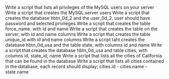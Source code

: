 Write a script that lists all privileges of the MySQL users on your server
Write a script that creates the MySQL server users
Write a script that creates the database hbtn_0d_2 and the user_0d_2. user should have password and selected privileges
Write a script that creates the table force_name. with id and name
Write a script that creates the table on the server, with id and name columns
Write a script that creates the table unique_id with id and name columns
Write a script taht creates the database hbtn_0d_usa and the table state, with columns id and name
Write a script that creates the database hbtn_0d_usa and table cities, with columns id, state_id, name
Write a script that lists all the cities of California that can be found in the database
Write a script that lists all cities contained in the database, each record should display; cities.id - cities.name - state.name
